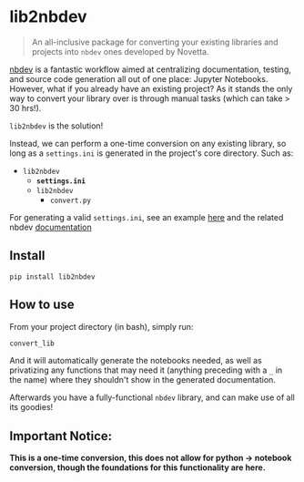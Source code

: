 # lib2nbdev
> An all-inclusive package for converting your existing libraries and projects into `nbdev` ones developed by Novetta.


[nbdev](nbdev.fast.ai) is a fantastic workflow aimed at centralizing documentation, testing, and source code generation all out of one place: Jupyter Notebooks. However, what if you already have an existing project? As it stands the only way to convert your library over is through manual tasks (which can take > 30 hrs!). 

`lib2nbdev` is the solution!

Instead, we can perform a one-time conversion on any existing library, so long as a `settings.ini` is generated in the project's core directory. Such as:

- `lib2nbdev`
  - **`settings.ini`**
  - `lib2nbdev`
    - `convert.py`
    
For generating a valid `settings.ini`, see an example [here](https://github.com/fastai/nbdev_template/blob/master/settings.ini) and the related nbdev [documentation](https://nbdev.fast.ai/tutorial.html#Edit-settings.ini)

## Install

`pip install lib2nbdev`

## How to use

From your project directory (in bash), simply run:

```bash
convert_lib
```

And it will automatically generate the notebooks needed, as well as privatizing any functions that may need it (anything preceding with a `_` in the name) where they shouldn't show in the generated documentation. 

Afterwards you have a fully-functional `nbdev` library, and can make use of all its goodies!

## Important Notice:

**This is a one-time conversion, this does not allow for python -> notebook conversion, though the foundations for this functionality are here.**
